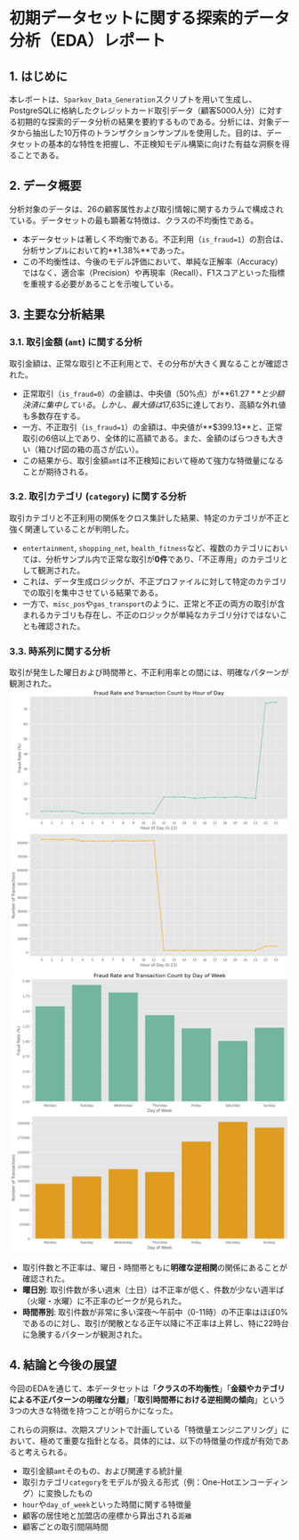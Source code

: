 # **初期データセットに関する探索的データ分析（EDA）レポート**

## 1. はじめに

本レポートは、`Sparkov_Data_Generation`スクリプトを用いて生成し、PostgreSQLに格納したクレジットカード取引データ（顧客5000人分）に対する初期的な探索的データ分析の結果を要約するものである。分析には、対象データから抽出した10万件のトランザクションサンプルを使用した。目的は、データセットの基本的な特性を把握し、不正検知モデル構築に向けた有益な洞察を得ることである。

## 2. データ概要

分析対象のデータは、26の顧客属性および取引情報に関するカラムで構成されている。データセットの最も顕著な特徴は、クラスの不均衡性である。

* 本データセットは著しく不均衡である。不正利用（`is_fraud=1`）の割合は、分析サンプルにおいて約**1.38%**であった。
* この不均衡性は、今後のモデル評価において、単純な正解率（Accuracy）ではなく、適合率（Precision）や再現率（Recall）、F1スコアといった指標を重視する必要があることを示唆している。

## 3. 主要な分析結果

### 3.1. 取引金額 (`amt`) に関する分析

取引金額は、正常な取引と不正利用とで、その分布が大きく異なることが確認された。

* 正常取引（`is_fraud=0`）の金額は、中央値（50%点）が**$61.27**と少額決済に集中している。しかし、最大値は$17,635に達しており、高額な外れ値も多数存在する。
* 一方、不正取引（`is_fraud=1`）の金額は、中央値が**$399.13**と、正常取引の6倍以上であり、全体的に高額である。また、金額のばらつきも大きい（箱ひげ図の箱の高さが広い）。
* この結果から、取引金額`amt`は不正検知において極めて強力な特徴量になることが期待される。

### 3.2. 取引カテゴリ (`category`) に関する分析

取引カテゴリと不正利用の関係をクロス集計した結果、特定のカテゴリが不正と強く関連していることが判明した。

* `entertainment`, `shopping_net`, `health_fitness`など、複数のカテゴリにおいては、分析サンプル内で正常な取引が**0件**であり、「不正専用」のカテゴリとして観測された。
* これは、データ生成ロジックが、不正プロファイルに対して特定のカテゴリでの取引を集中させている結果である。
* 一方で、`misc_pos`や`gas_transport`のように、正常と不正の両方の取引が含まれるカテゴリも存在し、不正のロジックが単純なカテゴリ分けではないことも確認された。

### 3.3. 時系列に関する分析

取引が発生した曜日および時間帯と、不正利用率との間には、明確なパターンが観測された。
![](links/hourly.png)
![](links/daily.png)

* 取引件数と不正率は、曜日・時間帯ともに**明確な逆相関**の関係にあることが確認された。
* **曜日別**: 取引件数が多い週末（土日）は不正率が低く、件数が少ない週半ば（火曜・水曜）に不正率のピークが見られた。
* **時間帯別**: 取引件数が非常に多い深夜〜午前中（0-11時）の不正率はほぼ0%であるのに対し、取引が閑散となる正午以降に不正率は上昇し、特に22時台に急騰するパターンが観測された。

## 4. 結論と今後の展望

今回のEDAを通じて、本データセットは「**クラスの不均衡性**」「**金額やカテゴリによる不正パターンの明確な分離**」「**取引時間帯における逆相関の傾向**」という3つの大きな特徴を持つことが明らかになった。

これらの洞察は、次期スプリントで計画している「特徴量エンジニアリング」において、極めて重要な指針となる。具体的には、以下の特徴量の作成が有効であると考えられる。

* 取引金額`amt`そのもの、および関連する統計量
* 取引カテゴリ`category`をモデルが扱える形式（例：One-Hotエンコーディング）に変換したもの
* `hour`や`day_of_week`といった時間に関する特徴量
* 顧客の居住地と加盟店の座標から算出される`距離`
* 顧客ごとの取引間隔時間